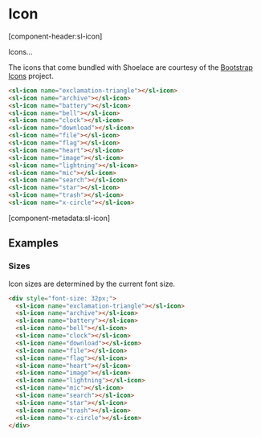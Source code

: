 # Icon

[component-header:sl-icon]

Icons...

The icons that come bundled with Shoelace are courtesy of the [Bootstrap Icons](https://icons.getbootstrap.com/) project.

```html preview
<sl-icon name="exclamation-triangle"></sl-icon>
<sl-icon name="archive"></sl-icon>
<sl-icon name="battery"></sl-icon>
<sl-icon name="bell"></sl-icon>
<sl-icon name="clock"></sl-icon>
<sl-icon name="download"></sl-icon>
<sl-icon name="file"></sl-icon>
<sl-icon name="flag"></sl-icon>
<sl-icon name="heart"></sl-icon>
<sl-icon name="image"></sl-icon>
<sl-icon name="lightning"></sl-icon>
<sl-icon name="mic"></sl-icon>
<sl-icon name="search"></sl-icon>
<sl-icon name="star"></sl-icon>
<sl-icon name="trash"></sl-icon>
<sl-icon name="x-circle"></sl-icon>
```

[component-metadata:sl-icon]

## Examples

### Sizes

Icon sizes are determined by the current font size.

```html preview
<div style="font-size: 32px;">
  <sl-icon name="exclamation-triangle"></sl-icon>
  <sl-icon name="archive"></sl-icon>
  <sl-icon name="battery"></sl-icon>
  <sl-icon name="bell"></sl-icon>
  <sl-icon name="clock"></sl-icon>
  <sl-icon name="download"></sl-icon>
  <sl-icon name="file"></sl-icon>
  <sl-icon name="flag"></sl-icon>
  <sl-icon name="heart"></sl-icon>
  <sl-icon name="image"></sl-icon>
  <sl-icon name="lightning"></sl-icon>
  <sl-icon name="mic"></sl-icon>
  <sl-icon name="search"></sl-icon>
  <sl-icon name="star"></sl-icon>
  <sl-icon name="trash"></sl-icon>
  <sl-icon name="x-circle"></sl-icon>
</div>
```